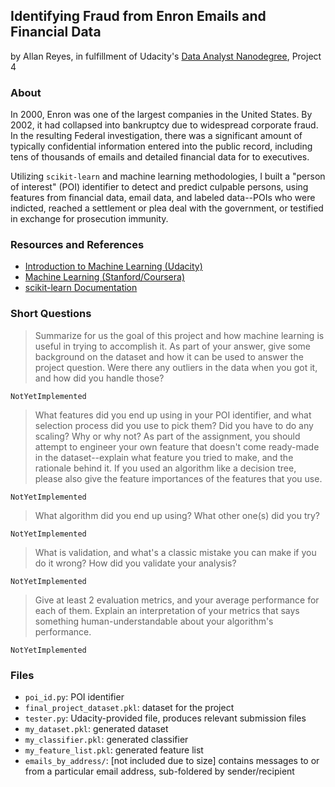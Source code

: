 ## Identifying Fraud from Enron Emails and Financial Data
by Allan Reyes, in fulfillment of Udacity's [Data Analyst Nanodegree](https://www.udacity.com/course/nd002), Project 4

### About

In 2000, Enron was one of the largest companies in the United States. By 2002, it had collapsed into bankruptcy due to widespread corporate fraud. In the resulting Federal investigation, there was a significant amount of typically confidential information entered into the public record, including tens of thousands of emails and detailed financial data for to executives.

Utilizing `scikit-learn` and machine learning methodologies, I built a "person of interest" (POI) identifier to detect and predict culpable persons, using features from financial data, email data, and labeled data--POIs who were indicted, reached a settlement or plea deal with the government, or testified in exchange for prosecution immunity.

### Resources and References

- [Introduction to Machine Learning (Udacity)](https://www.udacity.com/course/viewer#!/c-ud120-nd)
- [Machine Learning (Stanford/Coursera)](https://www.coursera.org/course/ml)
- [scikit-learn Documentation](http://scikit-learn.org/stable/documentation.html)

### Short Questions

> Summarize for us the goal of this project and how machine learning is useful in trying to accomplish it. As part of your answer, give some background on the dataset and how it can be used to answer the project question. Were there any outliers in the data when you got it, and how did you handle those?

`NotYetImplemented`

> What features did you end up using in your POI identifier, and what selection process did you use to pick them? Did you have to do any scaling? Why or why not? As part of the assignment, you should attempt to engineer your own feature that doesn't come ready-made in the dataset--explain what feature you tried to make, and the rationale behind it. If you used an algorithm like a decision tree, please also give the feature importances of the features that you use.

`NotYetImplemented`

> What algorithm did you end up using? What other one(s) did you try?

`NotYetImplemented`

> What is validation, and what's a classic mistake you can make if you do it wrong? How did you validate your analysis?

`NotYetImplemented`

> Give at least 2 evaluation metrics, and your average performance for each of them. Explain an interpretation of your metrics that says something human-understandable about your algorithm's performance.

`NotYetImplemented`

### Files
- `poi_id.py`: POI identifier
- `final_project_dataset.pkl`: dataset for the project
- `tester.py`: Udacity-provided file, produces relevant submission files
- `my_dataset.pkl`: generated dataset
- `my_classifier.pkl`: generated classifier
- `my_feature_list.pkl`: generated feature list
- `emails_by_address/`: [not included due to size] contains messages to or from a particular email address, sub-foldered by sender/recipient
